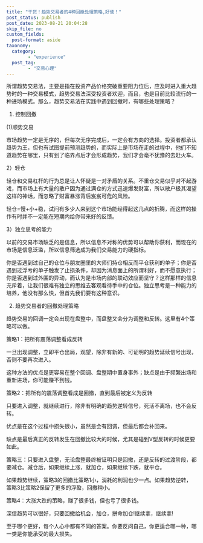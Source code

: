 ```yaml
---
title: "干货！趋势交易者的4种回撤处理策略,好使！"
post_status: publish
post_date: 2023-08-21 20:04:28
skip_file: no
custom_fields: 
  post-format: aside
taxonomy:
  category:
        - "experience"
  post_tag:
        - "交易心理"
---
```


所谓趋势交易法，主要是指在投资产品价格突破重要阻力位后，应及时进入重大趋势时的一种交易模式，趋势交易法深受投资者欢迎，而且，也是目前比较流行的一种进场模式。那么，趋势交易法在实践中遇到回撤时，有哪些处理策略？

1. 控制回撤

(1)顺势交易

市场趋势一定是无序的，但每次无序完成后，一定会有方向的选择。投资者都承认趋势为王，但也有试图提前预测趋势的，而实际上是市场在走的过程中，他们不知道趋势在哪里，只有到了临界点后才会形成趋势，我们才会毫不犹豫的去赶火车。

2）轻仓

轻仓和交易杠杆的行为总是让人怀疑是一对矛盾的关系。不重仓交易似乎对不起游戏，而市场上有大量的散户因为通过满仓的方式迅速爆发财富，所以散户极其渴望这样的神话，而忽略了财富暴涨背后岌岌可危的风险。

轻仓=慢+小+稳，试问有多少人来到这个市场能经得起这几点的折腾，而这样的操作有时并不一定能在短期内给你带来好的反馈。

3）独立思考的能力

以前的交易市场缺乏的是信息，所以信息不对称的优势可以帮助你获利，而现在的市场是信息泛滥，所以信息筛选成为我们交易能力的硬指标。

你是否遇到过自己的仓位与朋友圈里的大师们持仓相反而平仓获利的单子；你是否遇到过浮亏的单子触发了止损条件，却因为消息面上的所谓利好，而不愿意执行；你是否遇到过外围的异动，而认为是市场内部的联动效应而坚守？这样那样的信息充斥着，让我们很难有独立的思维去客观看待手中的仓位。独立思考是一种能力的培养，他没有那么快，但首先我们要有这种意识。

2. 趋势交易者的回撤处理策略

趋势交易的回调一定会出现在盘整中，而盘整又会分为调整和反转。这里有4个策略可以做。

策略1：把所有震荡调整看成反转

一旦出现调整，立即平仓出局，观望，除非有新的、可证明的趋势延续信号出现，否则不要再次进入。

这种方法的优点是更容易在整个回调、盘整期中置身事外；缺点是由于频繁出场和重新进场，你可能赚不到钱。

策略2：把所有的震荡调整看成是回撤，直到最后被定义为反转

只要进入调整，就继续进行，除非有明确的趋势逆转信号，死活不离场，也不会反转。

优点是在这个过程中损失很小，虽然是会有回调，但最后都会补回来。

缺点是最后真正的反转发生在回撤比较大的时候，尤其是碰到V型反转的时候更要如此。

策略三：只要进入盘整，无论盘整最终被证明只是回撤，还是反转的过渡阶段，都要减仓。减仓后，如果继续上涨，就加仓，如果继续下跌，就平仓。

如果趋势继续，策略3的回撤比策略1小，消耗的利润也少一点。如果趋势逆转，策略3比策略2保留了更多的浮盈，回撤稍小。

策略4：大涨大跌的策略，赚了很多钱，但也亏了很多钱。

深信趋势可以很好，只要回撤给机会，加仓，拼命加仓!继续拿，继续拿!

至于哪个更好，每个人心中都有不同的答案。你要反问自己，你更适合哪一种，哪一类是你能承受的最大损失。

